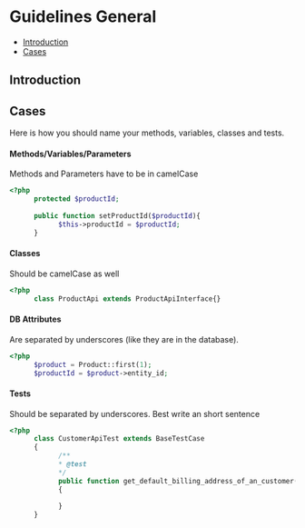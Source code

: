 # Guidelines General

- [Introduction](#introduction)
- [Cases](#cases)

<a name="introduction"></a>
## Introduction

<a name="cases"></a>
## Cases
Here is how you should name your methods, variables, classes and tests.

#### Methods/Variables/Parameters
Methods and Parameters have to be in camelCase

```php
<?php 
      protected $productId;
      
      public function setProductId($productId){
            $this->productId = $productId;
      }
```

#### Classes 
Should be camelCase as well

```php
<?php 
      class ProductApi extends ProductApiInterface{}
```

#### DB Attributes
Are separated by underscores (like they are in the database).
```php
<?php 
      $product = Product::first(1);
      $productId = $product->entity_id;
```

#### Tests 
Should be separated by underscores. Best write an short sentence 

```php
<?php 
      class CustomerApiTest extends BaseTestCase
      {
            /**
            * @test
            */
            public function get_default_billing_address_of_an_customer()
            {
                  
            }
      }
```


